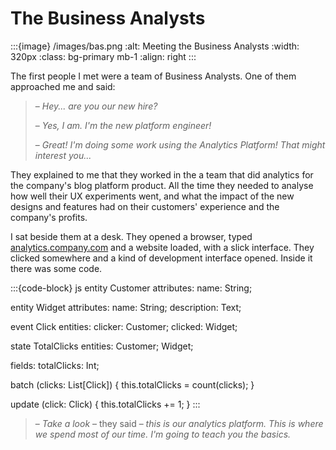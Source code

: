 # The Business Analysts

:::{image} /images/bas.png
:alt: Meeting the Business Analysts
:width: 320px
:class: bg-primary mb-1
:align: right
:::

The first people I met were a team of Business Analysts. One of them approached me and said:

>– *Hey... are you our new hire?*
>
>– *Yes, I am. I'm the new platform engineer!*
>
>– *Great! I'm doing some work using the Analytics Platform! That might interest you...*

They explained to me that they worked in the a team that did analytics for the company's blog platform product. All the time they needed to analyse how well their UX experiments went, and what the impact of the new designs and features had on their customers' experience and the company's profits.

I sat beside them at a desk. They opened a browser, typed [analytics.company.com](http://analytics.company.com) and a website loaded, with a slick interface. They clicked somewhere and a kind of development interface opened. Inside it there was some code.

:::{code-block} js
entity Customer
    attributes:
        name: String;

entity Widget
    attributes:
        name: String;
        description: Text;

event Click 
  entities:
    clicker: Customer;
    clicked: Widget;

state TotalClicks
  entities:
    Customer;
    Widget;

  fields:
    totalClicks: Int;

  batch (clicks: List[Click]) {
    this.totalClicks = count(clicks);
  }

  update (click: Click) {
    this.totalClicks += 1;
  }
:::

>– *Take a look* – they said – *this is our analytics platform. This is where we spend most of our time. I'm going to teach you the basics.*
